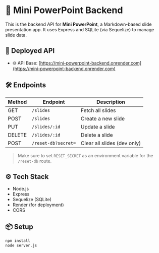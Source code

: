 # 🧠 Mini PowerPoint Backend

This is the backend API for **Mini PowerPoint**, a Markdown-based slide presentation app. It uses Express and SQLite (via Sequelize) to manage slide data.

## 🔗 Deployed API

- 🌐 API Base: [https://mini-powerpoint-backend.onrender.com](https://mini-powerpoint-backend.onrender.com)

## 🛠 Endpoints

| Method | Endpoint            | Description              |
|--------|---------------------|--------------------------|
| GET    | `/slides`           | Fetch all slides         |
| POST   | `/slides`           | Create a new slide       |
| PUT    | `/slides/:id`       | Update a slide           |
| DELETE | `/slides/:id`       | Delete a slide           |
| POST   | `/reset-db?secret=` | Clear all slides (dev only) |

> Make sure to set `RESET_SECRET` as an environment variable for the `/reset-db` route.

## ⚙️ Tech Stack

- Node.js
- Express
- Sequelize (SQLite)
- Render (for deployment)
- CORS

## 📦 Setup

```bash
npm install
node server.js
```

